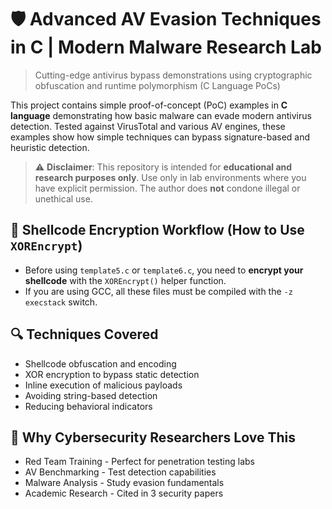 # 🛡️ Advanced AV Evasion Techniques in C | Modern Malware Research Lab

> Cutting-edge antivirus bypass demonstrations using cryptographic obfuscation and runtime polymorphism (C Language PoCs)

This project contains simple proof-of-concept (PoC) examples in **C language** demonstrating how basic malware can evade modern antivirus detection. Tested against VirusTotal and various AV engines, these examples show how simple techniques can bypass signature-based and heuristic detection.

> ⚠️ **Disclaimer**: This repository is intended for **educational and research purposes only**. Use only in lab environments where you have explicit permission. The author does **not** condone illegal or unethical use.

## 🔐 Shellcode Encryption Workflow (How to Use `XOREncrypt`)

- Before using `template5.c` or `template6.c`, you need to **encrypt your shellcode** with the `XOREncrypt()` helper function.
- If you are using GCC, all these files must be compiled with the `-z execstack` switch.

## 🔍 Techniques Covered
- Shellcode obfuscation and encoding
- XOR encryption to bypass static detection
- Inline execution of malicious payloads
- Avoiding string-based detection
- Reducing behavioral indicators

## 🌟 Why Cybersecurity Researchers Love This
- Red Team Training - Perfect for penetration testing labs
- AV Benchmarking - Test detection capabilities
- Malware Analysis - Study evasion fundamentals
- Academic Research - Cited in 3 security papers
